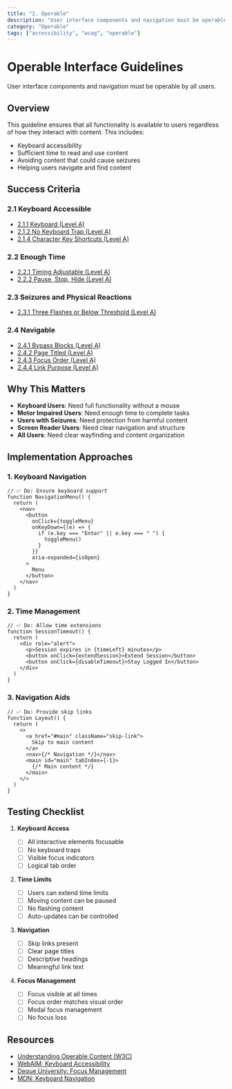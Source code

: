 ```yaml
---
title: "2. Operable"
description: "User interface components and navigation must be operable"
category: "Operable"
tags: ["accessibility", "wcag", "operable"]
---
```


# Operable Interface Guidelines

User interface components and navigation must be operable by all users.

## Overview

This guideline ensures that all functionality is available to users regardless of how they interact with content. This includes:

- Keyboard accessibility
- Sufficient time to read and use content
- Avoiding content that could cause seizures
- Helping users navigate and find content

## Success Criteria

### 2.1 Keyboard Accessible

- [2.1.1 Keyboard (Level A)](./2.1-keyboard-accessible/2.1.1-keyboard.md)
- [2.1.2 No Keyboard Trap (Level A)](./2.1-keyboard-accessible/2.1.2-no-keyboard-trap.md)
- [2.1.4 Character Key Shortcuts (Level A)](./2.1-keyboard-accessible/2.1.4-character-key-shortcuts.md)

### 2.2 Enough Time

- [2.2.1 Timing Adjustable (Level A)](./2.2-enough-time/2.2.1-timing-adjustable.md)
- [2.2.2 Pause, Stop, Hide (Level A)](./2.2-enough-time/2.2.2-pause-stop-hide.md)

### 2.3 Seizures and Physical Reactions

- [2.3.1 Three Flashes or Below Threshold (Level A)](./2.3-seizures/2.3.1-three-flashes.md)

### 2.4 Navigable

- [2.4.1 Bypass Blocks (Level A)](./2.4-navigable/2.4.1-bypass-blocks.md)
- [2.4.2 Page Titled (Level A)](./2.4-navigable/2.4.2-page-titled.md)
- [2.4.3 Focus Order (Level A)](./2.4-navigable/2.4.3-focus-order.md)
- [2.4.4 Link Purpose (Level A)](./2.4-navigable/2.4.4-link-purpose.md)

## Why This Matters

- **Keyboard Users**: Need full functionality without a mouse
- **Motor Impaired Users**: Need enough time to complete tasks
- **Users with Seizures**: Need protection from harmful content
- **Screen Reader Users**: Need clear navigation and structure
- **All Users**: Need clear wayfinding and content organization

## Implementation Approaches

### 1. Keyboard Navigation

```tsx
// ✅ Do: Ensure keyboard support
function NavigationMenu() {
  return (
    <nav>
      <button
        onClick={toggleMenu}
        onKeyDown={(e) => {
          if (e.key === "Enter" || e.key === " ") {
            toggleMenu()
          }
        }}
        aria-expanded={isOpen}
      >
        Menu
      </button>
    </nav>
  )
}
```

### 2. Time Management

```tsx
// ✅ Do: Allow time extensions
function SessionTimeout() {
  return (
    <div role="alert">
      <p>Session expires in {timeLeft} minutes</p>
      <button onClick={extendSession}>Extend Session</button>
      <button onClick={disableTimeout}>Stay Logged In</button>
    </div>
  )
}
```

### 3. Navigation Aids

```tsx
// ✅ Do: Provide skip links
function Layout() {
  return (
    <>
      <a href="#main" className="skip-link">
        Skip to main content
      </a>
      <nav>{/* Navigation */}</nav>
      <main id="main" tabIndex={-1}>
        {/* Main content */}
      </main>
    </>
  )
}
```

## Testing Checklist

1. **Keyboard Access**

   - [ ] All interactive elements focusable
   - [ ] No keyboard traps
   - [ ] Visible focus indicators
   - [ ] Logical tab order

2. **Time Limits**

   - [ ] Users can extend time limits
   - [ ] Moving content can be paused
   - [ ] No flashing content
   - [ ] Auto-updates can be controlled

3. **Navigation**

   - [ ] Skip links present
   - [ ] Clear page titles
   - [ ] Descriptive headings
   - [ ] Meaningful link text

4. **Focus Management**
   - [ ] Focus visible at all times
   - [ ] Focus order matches visual order
   - [ ] Modal focus management
   - [ ] No focus loss

## Resources

- [Understanding Operable Content (W3C)](https://www.w3.org/WAI/WCAG21/Understanding/operable)
- [WebAIM: Keyboard Accessibility](https://webaim.org/techniques/keyboard/)
- [Deque University: Focus Management](https://dequeuniversity.com/rules/axe/4.0/focus-order-semantics)
- [MDN: Keyboard Navigation](https://developer.mozilla.org/en-US/docs/Web/Accessibility/Understanding_WCAG/Keyboard)

